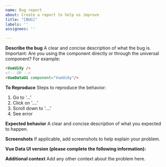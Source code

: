 ```yaml
---
name: Bug report
about: Create a report to help us improve
title: "[BUG]"
labels: ''
assignees: ''

---
```


**Describe the bug**
A clear and concise description of what the bug is.
Important: Are you using the component directly or through the universal component?
For example: 

```html
<VueUiXy />
<!-- OR -->
<VueDataUi component="VueUiXy"/>
```

**To Reproduce**
Steps to reproduce the behavior:
1. Go to '...'
2. Click on '....'
3. Scroll down to '....'
4. See error

**Expected behavior**
A clear and concise description of what you expected to happen.

**Screenshots**
If applicable, add screenshots to help explain your problem.

**Vue Data UI version (please complete the following information):**

**Additional context**
Add any other context about the problem here.
